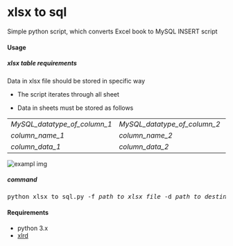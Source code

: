 # xlsx to sql

Simple python script, which converts Excel book to MySQL INSERT script


#### Usage

##### xlsx table requirements
Data in xlsx file should be stored in specific way

- The script iterates through all sheet 

- Data in sheets must be stored as follows
<table>
 <tr><td><i>MySQL_datatype_of_column_1</i> </td> 
    <td><i>MySQL_datatype_of_column_2</i> 
    <td><i>MySQL_datatype_of_column_3</i></td></tr>
 <tr><td><i>column_name_1</i> </td> 
    <td><i>column_name_2</i> 
    <td><i>column_name_3</i></td></tr>
 <tr><td><i>column_data_1</i> </td> 
    <td><i>column_data_2</i> 
    <td><i>column_data_3</i></td></tr>
</table>

<img src="https://i.ibb.co/0y6LbHY/exampl.png" alt="exampl img" ></a>

##### command
<pre>
python xlsx_to_sql.py -f <i>path_to_xlsx_file</i> -d <i>path_to_destination_sql_file</i>
</pre>

#### Requirements

- python 3.x
- [xlrd](https://pypi.org/project/xlrd/)
